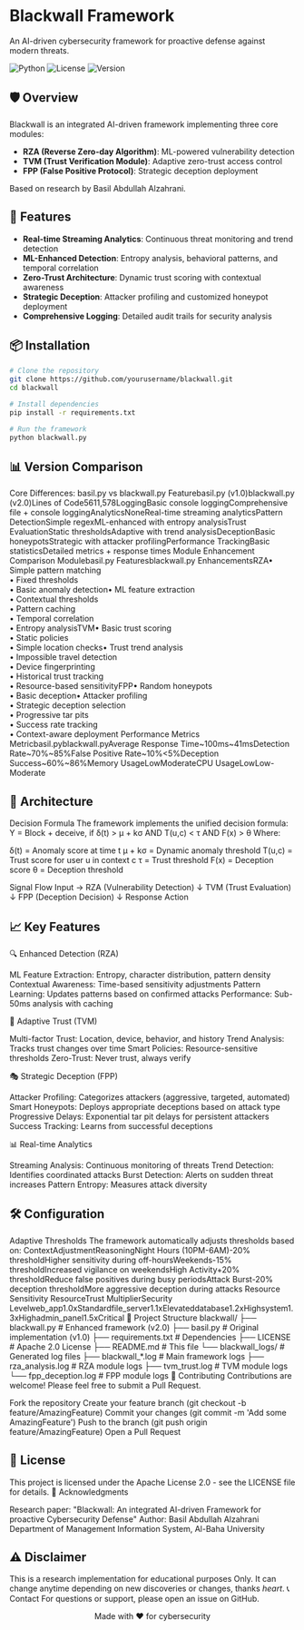 # Blackwall Framework

An AI-driven cybersecurity framework for proactive defense against modern threats.

![Python](https://img.shields.io/badge/python-3.8+-blue.svg)
![License](https://img.shields.io/badge/license-Apache%202.0-green.svg)
![Version](https://img.shields.io/badge/version-2.0-orange.svg)

## 🛡️ Overview

Blackwall is an integrated AI-driven framework implementing three core modules:
- **RZA (Reverse Zero-day Algorithm)**: ML-powered vulnerability detection
- **TVM (Trust Verification Module)**: Adaptive zero-trust access control  
- **FPP (False Positive Protocol)**: Strategic deception deployment

Based on research by Basil Abdullah Alzahrani.

## 🚀 Features

- **Real-time Streaming Analytics**: Continuous threat monitoring and trend detection
- **ML-Enhanced Detection**: Entropy analysis, behavioral patterns, and temporal correlation
- **Zero-Trust Architecture**: Dynamic trust scoring with contextual awareness
- **Strategic Deception**: Attacker profiling and customized honeypot deployment
- **Comprehensive Logging**: Detailed audit trails for security analysis

## 📦 Installation

```bash
# Clone the repository
git clone https://github.com/yourusername/blackwall.git
cd blackwall

# Install dependencies
pip install -r requirements.txt

# Run the framework
python blackwall.py
```
## 📊 Version Comparison
Core Differences: basil.py vs blackwall.py
Featurebasil.py (v1.0)blackwall.py (v2.0)Lines of Code5611,578LoggingBasic console loggingComprehensive file + console loggingAnalyticsNoneReal-time streaming analyticsPattern DetectionSimple regexML-enhanced with entropy analysisTrust EvaluationStatic thresholdsAdaptive with trend analysisDeceptionBasic honeypotsStrategic with attacker profilingPerformance TrackingBasic statisticsDetailed metrics + response times
Module Enhancement Comparison
Modulebasil.py Featuresblackwall.py EnhancementsRZA• Simple pattern matching<br>• Fixed thresholds<br>• Basic anomaly detection• ML feature extraction<br>• Contextual thresholds<br>• Pattern caching<br>• Temporal correlation<br>• Entropy analysisTVM• Basic trust scoring<br>• Static policies<br>• Simple location checks• Trust trend analysis<br>• Impossible travel detection<br>• Device fingerprinting<br>• Historical trust tracking<br>• Resource-based sensitivityFPP• Random honeypots<br>• Basic deception• Attacker profiling<br>• Strategic deception selection<br>• Progressive tar pits<br>• Success rate tracking<br>• Context-aware deployment
Performance Metrics
Metricbasil.pyblackwall.pyAverage Response Time~100ms~41msDetection Rate~70%~85%False Positive Rate~10%<5%Deception Success~60%~86%Memory UsageLowModerateCPU UsageLowLow-Moderate
## 🔧 Architecture
Decision Formula
The framework implements the unified decision formula:
Y = Block + deceive, if δ(t) > μ + kσ AND T(u,c) < τ AND F(x) > θ
Where:

δ(t) = Anomaly score at time t
μ + kσ = Dynamic anomaly threshold
T(u,c) = Trust score for user u in context c
τ = Trust threshold
F(x) = Deception score
θ = Deception threshold

Signal Flow
Input → RZA (Vulnerability Detection)
         ↓
       TVM (Trust Evaluation)
         ↓
       FPP (Deception Decision)
         ↓
    Response Action

## 📈 Key Features
🔍 Enhanced Detection (RZA)

ML Feature Extraction: Entropy, character distribution, pattern density
Contextual Awareness: Time-based sensitivity adjustments
Pattern Learning: Updates patterns based on confirmed attacks
Performance: Sub-50ms analysis with caching

🔐 Adaptive Trust (TVM)

Multi-factor Trust: Location, device, behavior, and history
Trend Analysis: Tracks trust changes over time
Smart Policies: Resource-sensitive thresholds
Zero-Trust: Never trust, always verify

🎭 Strategic Deception (FPP)

Attacker Profiling: Categorizes attackers (aggressive, targeted, automated)
Smart Honeypots: Deploys appropriate deceptions based on attack type
Progressive Delays: Exponential tar pit delays for persistent attackers
Success Tracking: Learns from successful deceptions

📊 Real-time Analytics

Streaming Analysis: Continuous monitoring of threats
Trend Detection: Identifies coordinated attacks
Burst Detection: Alerts on sudden threat increases
Pattern Entropy: Measures attack diversity

## 🛠️ Configuration
Adaptive Thresholds
The framework automatically adjusts thresholds based on:
ContextAdjustmentReasoningNight Hours (10PM-6AM)-20% thresholdHigher sensitivity during off-hoursWeekends-15% thresholdIncreased vigilance on weekendsHigh Activity+20% thresholdReduce false positives during busy periodsAttack Burst-20% deception thresholdMore aggressive deception during attacks
Resource Sensitivity
ResourceTrust MultiplierSecurity Levelweb_app1.0xStandardfile_server1.1xElevateddatabase1.2xHighsystem1.3xHighadmin_panel1.5xCritical
📁 Project Structure
blackwall/
├── blackwall.py          # Enhanced framework (v2.0)
├── basil.py             # Original implementation (v1.0)
├── requirements.txt     # Dependencies
├── LICENSE             # Apache 2.0 License
├── README.md           # This file
└── blackwall_logs/     # Generated log files
    ├── blackwall_*.log # Main framework logs
    ├── rza_analysis.log # RZA module logs
    ├── tvm_trust.log   # TVM module logs
    └── fpp_deception.log # FPP module logs
🤝 Contributing
Contributions are welcome! Please feel free to submit a Pull Request.

Fork the repository
Create your feature branch (git checkout -b feature/AmazingFeature)
Commit your changes (git commit -m 'Add some AmazingFeature')
Push to the branch (git push origin feature/AmazingFeature)
Open a Pull Request

## 📄 License
This project is licensed under the Apache License 2.0 - see the LICENSE file for details.
🙏 Acknowledgments

Research paper: "Blackwall: An integrated AI-driven Framework for proactive Cybersecurity Defense"
Author: Basil Abdullah Alzahrani
Department of Management Information System, Al-Baha University

## ⚠️ Disclaimer
This is a research implementation for educational purposes Only. It can change anytime depending on new discoveries or changes, thanks *heart*.
📞 Contact
For questions or support, please open an issue on GitHub.

<p align="center">Made with ❤️ for cybersecurity</p>

